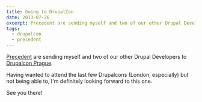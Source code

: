 ```yaml
---
title: Going to DrupalCon
date: 2013-07-26
excerpt: Precedent are sending myself and two of our other Drupal Developers to Drupalcon Prague.
tags:
  - drupalcon
  - precedent
---
```

[Precedent](http://www.precedent.co.uk) are sending myself and two of our other Drupal Developers to [Drupalcon Prague](http://prague2013.drupal.org).

Having wanted to attend the last few Drupalcons (London, especially) but not being able to, I'm definitely looking forward to this one.

See you there!
